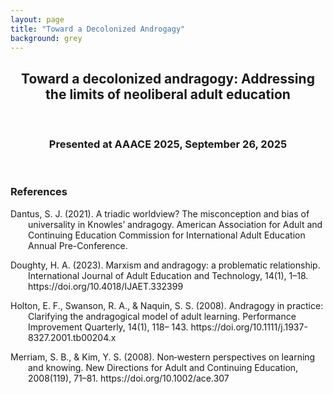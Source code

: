 ```yaml
---
layout: page
title: "Toward a Decolonized Androgagy"
background: grey
---
```


<div align="center">
 
## Toward a decolonized andragogy: Addressing the limits of neoliberal adult education

<br>

### Presented at AAACE 2025, September 26, 2025

</div>
<br>

### References

<p style="padding-left: 2em; text-indent: -2em;">
Dantus, S. J. (2021). A triadic worldview? The misconception and bias of universality in Knowles’
andragogy. American Association for Adult and Continuing Education Commission for International Adult Education Annual Pre-Conference.

 </p>
  <p style="padding-left: 2em; text-indent: -2em;">
Doughty, H. A. (2023). Marxism and andragogy: a problematic relationship. International Journal
of Adult Education and Technology, 14(1), 1–18. https://doi.org/10.4018/IJAET.332399
 </p>
 <p style="padding-left: 2em; text-indent: -2em;">
   Holton, E. F., Swanson, R. A., & Naquin, S. S. (2008). Andragogy in practice: Clarifying the
andragogical model of adult learning. Performance Improvement Quarterly, 14(1), 118–
143. https://doi.org/10.1111/j.1937-8327.2001.tb00204.x
  </p>
 <p style="padding-left: 2em; text-indent: -2em;">
   Merriam, S. B., & Kim, Y. S. (2008). Non‐western perspectives on learning and knowing. New
Directions for Adult and Continuing Education, 2008(119), 71–81. https://doi.org/10.1002/ace.307


 </p>

